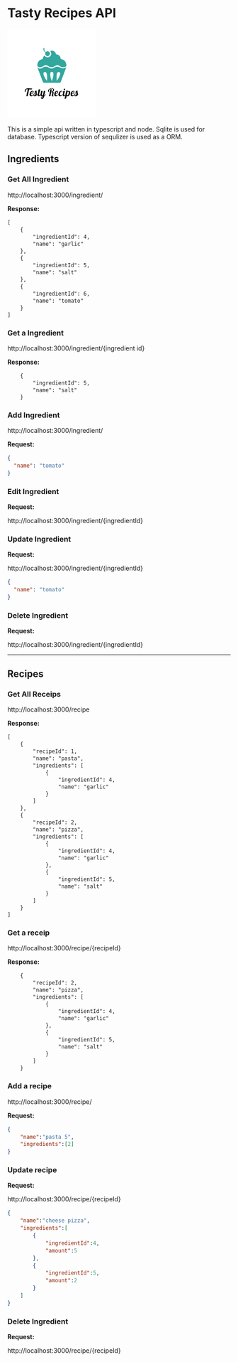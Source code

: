 # Tasty Recipes API

![logo](https://raw.githubusercontent.com/madhawa-se/testy_api/main/src/assets/logo.png)

This is a simple api written in typescript and node.
Sqlite is used for database.
Typescript version of sequlizer is used as a ORM.

## Ingredients

### Get All Ingredient

http://localhost:3000/ingredient/

**Response:**

```
[
    {
        "ingredientId": 4,
        "name": "garlic"
    },
    {
        "ingredientId": 5,
        "name": "salt"
    },
    {
        "ingredientId": 6,
        "name": "tomato"
    }
]

```

### Get a Ingredient

http://localhost:3000/ingredient/{ingredient id}

**Response:**

```
    {
        "ingredientId": 5,
        "name": "salt"
    }

```

### Add Ingredient

http://localhost:3000/ingredient/

**Request:**

```json
{
  "name": "tomato"
}
```

### Edit Ingredient

**Request:**

http://localhost:3000/ingredient/{ingredientId}

### Update Ingredient

**Request:**

http://localhost:3000/ingredient/{ingredientId}

```json
{
  "name": "tomato"
}
```

### Delete Ingredient

**Request:**

http://localhost:3000/ingredient/{ingredientId}


------------------------------------------------------------

## Recipes

### Get All Receips

http://localhost:3000/recipe

**Response:**

```
[
    {
        "recipeId": 1,
        "name": "pasta",
        "ingredients": [
            {
                "ingredientId": 4,
                "name": "garlic"
            }
        ]
    },
    {
        "recipeId": 2,
        "name": "pizza",
        "ingredients": [
            {
                "ingredientId": 4,
                "name": "garlic"
            },
            {
                "ingredientId": 5,
                "name": "salt"
            }
        ]
    }
]

```

### Get a receip

http://localhost:3000/recipe/{recipeId}

**Response:**

```
    {
        "recipeId": 2,
        "name": "pizza",
        "ingredients": [
            {
                "ingredientId": 4,
                "name": "garlic"
            },
            {
                "ingredientId": 5,
                "name": "salt"
            }
        ]
    }

```

### Add a recipe

http://localhost:3000/recipe/

**Request:**

```json
{
    "name":"pasta 5",
    "ingredients":[2]
}
```

### Update recipe

**Request:**

http://localhost:3000/recipe/{recipeId}

```json
{
    "name":"cheese pizza",
    "ingredients":[
        {
            "ingredientId":4,
            "amount":5
        },
        {
            "ingredientId":5,
            "amount":2
        }
    ]
}
```

### Delete Ingredient

**Request:**

http://localhost:3000/recipe/{recipeId}

